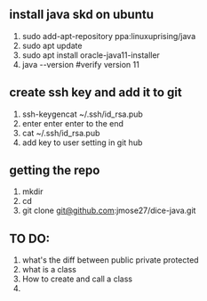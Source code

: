 ## install java skd on ubuntu
1. sudo add-apt-repository ppa:linuxuprising/java
2. sudo apt update
3. sudo apt install oracle-java11-installer
4. java --version #verify version 11

## create ssh key and add it to git

1. ssh-keygencat ~/.ssh/id_rsa.pub
2. enter enter enter to the end
3. cat ~/.ssh/id_rsa.pub
4. add key to user setting in git hub



## getting the repo
1. mkdir <name of develop folder>
2.  cd <name of develop folder>
3. git clone git@github.com:jmose27/dice-java.git


## TO DO: 
1. what's the diff between public private protected
2. what is a class
3. How to create and call a class
4. 